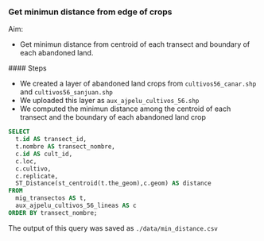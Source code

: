 ### Get minimun distance from edge of crops
Aim: 
* Get minimun distance from centroid of each transect and boundary of each abandoned land. 

#### Steps

* We created a layer of abandoned land crops from `cultivos56_canar.shp` and `cultivos56_sanjuan.shp`
* We uploaded this layer as `aux_ajpelu_cultivos_56.shp`
* We computed the minimun distance among the centroid of each transect and the boundary of each abandoned land crop

```sql 
SELECT 
  t.id AS transect_id, 
  t.nombre AS transect_nombre,
  c.id AS cult_id,
  c.loc,
  c.cultivo,
  c.replicate,
  ST_Distance(st_centroid(t.the_geom),c.geom) AS distance
FROM 
  mig_transectos AS t,
  aux_ajpelu_cultivos_56_lineas AS c
ORDER BY transect_nombre;
```

The output of this query was saved as `./data/min_distance.csv` 